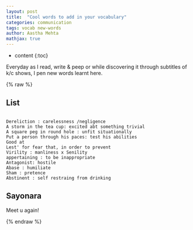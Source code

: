```yaml
---
layout: post
title:  "Cool words to add in your vocabulary"
categories: communication
tags: vocab new-words
author: Aastha Mehta
mathjax: true
---
```


* content
{:toc}

Everyday as I read, write & peep or while discovering it through subtitles of k/c shows, I pen new words learnt here.




{% raw %}
## List

```

‌Dereliction : carelessness /negligence
A storm in the tea cup: excited abt something trivial
A square peg in round hole : unfit situationally
Put a person through his paces: test his abilities 
Good at
Lest' for fear that, in order to prevent 
Virility : manliness x Senility 
appertaining : to be inappropriate 
Antagonist: hostile 
Abase : humiliate
Sham : pretence
Abstinent : self restraing from drinking 
```


## Sayonara

Meet u again!

{% endraw %}
